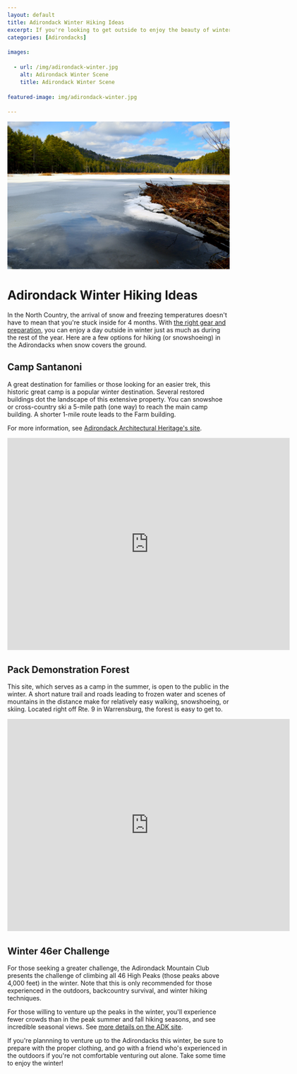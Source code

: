 ```yaml
---
layout: default
title: Adirondack Winter Hiking Ideas
excerpt: If you're looking to get outside to enjoy the beauty of winter, explore these options in the Adirondacks
categories: [Adirondacks]

images:

  - url: /img/adirondack-winter.jpg
    alt: Adirondack Winter Scene
    title: Adirondack Winter Scene

featured-image: img/adirondack-winter.jpg

---
```


<img src="/img/adirondack-winter.jpg">

<h1>Adirondack Winter Hiking Ideas</h1>

<p>In the North Country, the arrival of snow and freezing temperatures doesn't have to mean that you're stuck inside for 4 months. With <a href="http://newyorktrailheads.com/2017/01/14/Winter-Hiking-Tips.html">the right gear and preparation</a>, you can enjoy a day outside in winter just as much as during the rest of the year. Here are a few options for hiking (or snowshoeing) in the Adirondacks when snow covers the ground.</p>

<h2>Camp Santanoni</h2>

<p>A great destination for families or those looking for an easier trek, this historic great camp is a popular winter destination. Several restored buildings dot the landscape of this extensive property. You can snowshoe or cross-country ski a 5-mile path (one way) to reach the main camp building. A shorter 1-mile route leads to the Farm building.</p>

<p>For more information, see <a href="https://www.aarch.org/santanoni/">Adirondack Architectural Heritage's site</a>.

<div class="google-maps">
<iframe src="https://www.google.com/maps/embed?pb=!1m18!1m12!1m3!1d2870.8083062731516!2d-74.16565588479257!3d43.98401367911133!2m3!1f0!2f0!3f0!3m2!1i1024!2i768!4f13.1!3m3!1m2!1s0x4ccad63096790673%3A0x7cc9c4e9f5fa8e6d!2sCamp+Santanoni+Historic+Area!5e0!3m2!1sen!2sus!4v1549419605024" width="640" height="480" frameborder="0" style="border:0" allowfullscreen></iframe></div>

<h2>Pack Demonstration Forest</h2>

<p>This site, which serves as a camp in the summer, is open to the public in the winter. A short nature trail and roads leading to frozen water and scenes of mountains in the distance make for relatively easy walking, snowshoeing, or skiing. Located right off Rte. 9 in Warrensburg, the forest is easy to get to.</p>
<div class="google-maps">
<iframe src="https://www.google.com/maps/embed?pb=!1m14!1m8!1m3!1d11567.094697050867!2d-73.8058205!3d43.5487595!3m2!1i1024!2i768!4f13.1!3m3!1m2!1s0x0%3A0xc4e73277a2425433!2sPack+Demonstration+Forest!5e0!3m2!1sen!2sus!4v1549419522509" width="640" height="480" frameborder="0" style="border:0" allowfullscreen></iframe></div>

<h2>Winter 46er Challenge</h2>

<p>For those seeking a greater challenge, the Adirondack Mountain Club presents the challenge of climbing all 46 High Peaks (those peaks above 4,000 feet) in the winter. Note that this is only recommended for those experienced in the outdoors, backcountry survival, and winter hiking techniques.</p> 

<p>For those willing to venture up the peaks in the winter, you'll experience fewer crowds than in the peak summer and fall hiking seasons, and see incredible seasonal views. See <a href="http://www.adk46er.org/winter-46ers.html">more details on the ADK site</a>.</p>

<p>If you're plannning to venture up to the Adirondacks this winter, be sure to prepare with the proper clothing, and go with a friend who's experienced in the outdoors if you're not comfortable venturing out alone. Take some time to enjoy the winter!</p>